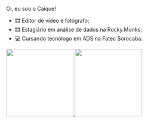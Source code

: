Oi, eu sou o Caique! 


- 🎞️ Editor de vídeo e fotógrafo;
- 🎞️ Estagiário em análise de dados na Rocky.Monks;
- 💻 Cursando tecnólogo em ADS na Fatec Sorocaba.


<div>
  <a href="https://github.com/lpcaique">
  <img height="180em" src="https://github-readme-stats.vercel.app/api?username=lpcaique&show_icons=true&theme=dracula&include_all_commits=true&count+private=true"/>
  <img height="180em" src="https://github-readme-stats.vercel.app/api/top-langs/?username=lpcaique&layout=compact&langs_count=16&theme=dracula"/>
</div>

